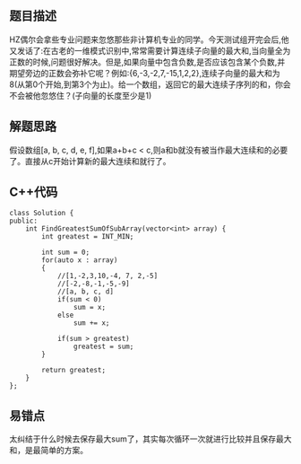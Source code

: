 ## 题目描述

HZ偶尔会拿些专业问题来忽悠那些非计算机专业的同学。今天测试组开完会后,他又发话了:在古老的一维模式识别中,常常需要计算连续子向量的最大和,当向量全为正数的时候,问题很好解决。但是,如果向量中包含负数,是否应该包含某个负数,并期望旁边的正数会弥补它呢？例如:{6,-3,-2,7,-15,1,2,2},连续子向量的最大和为8(从第0个开始,到第3个为止)。给一个数组，返回它的最大连续子序列的和，你会不会被他忽悠住？(子向量的长度至少是1)

## 解题思路

假设数组[a, b, c, d, e, f],如果a+b+c < c,则a和b就没有被当作最大连续和的必要了。直接从c开始计算新的最大连续和就行了。

## C++代码
```
class Solution {
public:
    int FindGreatestSumOfSubArray(vector<int> array) {
        int greatest = INT_MIN;        

        int sum = 0;
        for(auto x : array)
        {
            //[1,-2,3,10,-4, 7, 2,-5]
            //[-2,-8,-1,-5,-9]
            //[a, b, c, d]
            if(sum < 0)
                sum = x;
            else
                sum += x;

            if(sum > greatest)
                greatest = sum;
        }

        return greatest;
    }
};
```

## 易错点
太纠结于什么时候去保存最大sum了，其实每次循环一次就进行比较并且保存最大和，是最简单的方案。